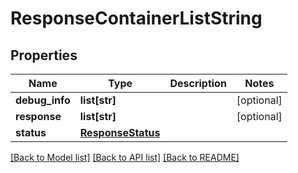 # ResponseContainerListString

## Properties
Name | Type | Description | Notes
------------ | ------------- | ------------- | -------------
**debug_info** | **list[str]** |  | [optional] 
**response** | **list[str]** |  | [optional] 
**status** | [**ResponseStatus**](ResponseStatus.md) |  | 

[[Back to Model list]](../README.md#documentation-for-models) [[Back to API list]](../README.md#documentation-for-api-endpoints) [[Back to README]](../README.md)


